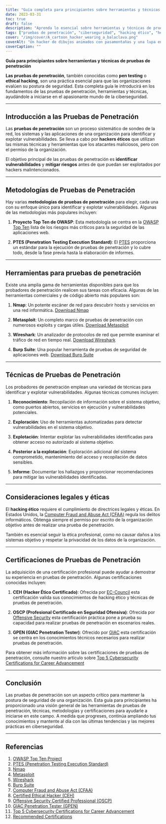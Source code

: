 ```yaml
---
title: "Guía completa para principiantes sobre herramientas y técnicas de pruebas de penetración"
date: 2023-03-31
toc: true
draft: false
description: "Aprenda lo esencial sobre herramientas y técnicas de pruebas de penetración, metodologías y certificaciones para iniciar su carrera en ciberseguridad."
tags: ["pruebas de penetración", "ciberseguridad", "hacking ético", "herramientas", "técnicas", "guía para principiantes", "Nmap", "Metasploit", "Wireshark", "Suite Eructo", "OSSTMM", "PTES", "OWASP", "CEH", "OSCP", "GPEN", "pruebas de seguridad", "evaluación de la vulnerabilidad", "seguridad de la red", "seguridad de la información"]
cover: "/img/cover/A_cartoon_hacker_wearing_a_balaclava.png"
coverAlt: "Un hacker de dibujos animados con pasamontañas y una lupa en la mano examina una pantalla de ordenador en la que se muestran varias herramientas de pruebas de piratería informática, como Nmap, Metasploit, Wireshark y Burp Suite, con cerraduras digitales que simbolizan sistemas seguros en el fondo."
coverCaption: ""
---
```


**Guía para principiantes sobre herramientas y técnicas de pruebas de penetración**

**Las pruebas de penetración**, también conocidas como **pen testing** o **ethical hacking**, son una práctica esencial para que las organizaciones evalúen su postura de seguridad. Esta completa guía le introducirá en los fundamentos de las pruebas de penetración, herramientas y técnicas, ayudándole a iniciarse en el apasionante mundo de la ciberseguridad.

______

## Introducción a las Pruebas de Penetración

Las **pruebas de penetración** son un proceso sistemático de sondeo de la red, los sistemas y las aplicaciones de una organización para identificar y explotar vulnerabilidades. Se lleva a cabo por **hackers éticos** que utilizan las mismas técnicas y herramientas que los atacantes maliciosos, pero con el permiso de la organización.

El objetivo principal de las pruebas de penetración es **identificar vulnerabilidades** y **mitigar riesgos** antes de que puedan ser explotados por hackers malintencionados.

______

## Metodologías de Pruebas de Penetración

Hay varias **metodologías de pruebas de penetración** para elegir, cada una con su enfoque único para identificar y explotar vulnerabilidades. Algunas de las metodologías más populares incluyen:

1. **Proyecto Top Ten de OWASP**: Esta metodología se centra en la [OWASP Top Ten](https://owasp.org/www-project-top-ten/) lista de los riesgos más críticos para la seguridad de las aplicaciones web.

2. **PTES (Penetration Testing Execution Standard)**: El [PTES](http://www.pentest-standard.org/index.php/Main_Page) proporciona un estándar para la ejecución de pruebas de penetración y lo cubre todo, desde la fase previa hasta la elaboración de informes.

______

## Herramientas para pruebas de penetración

Existe una amplia gama de herramientas disponibles para que los probadores de penetración realicen sus tareas con eficacia. Algunas de las herramientas comerciales y de código abierto más populares son:

1. **Nmap**: Un potente escáner de red para descubrir hosts y servicios en una red informática. [Download Nmap](https://nmap.org/download.html)

2. **Metasploit**: Un completo marco de pruebas de penetración con numerosos exploits y cargas útiles. [Download Metasploit](https://www.metasploit.com/download)

3. **Wireshark**: Un analizador de protocolos de red que permite examinar el tráfico de red en tiempo real. [Download Wireshark](https://www.wireshark.org/download.html)

4. **Burp Suite**: Una popular herramienta de pruebas de seguridad de aplicaciones web. [Download Burp Suite](https://portswigger.net/burp/communitydownload)

______

## Técnicas de Pruebas de Penetración

Los probadores de penetración emplean una variedad de técnicas para identificar y explotar vulnerabilidades. Algunas técnicas comunes incluyen:

1. **Reconocimiento**: Recopilación de información sobre el sistema objetivo, como puertos abiertos, servicios en ejecución y vulnerabilidades potenciales.

2. **Exploración**: Uso de herramientas automatizadas para detectar vulnerabilidades en el sistema objetivo.

3. **Explotación**: Intentar explotar las vulnerabilidades identificadas para obtener acceso no autorizado al sistema objetivo.

4. **Posterior a la explotación**: Exploración adicional del sistema comprometido, mantenimiento del acceso y recopilación de datos sensibles.

5. **Informe**: Documentar los hallazgos y proporcionar recomendaciones para mitigar las vulnerabilidades identificadas.

______

## Consideraciones legales y éticas

El **hacking ético** requiere el cumplimiento de directrices legales y éticas. En Estados Unidos, la [Computer Fraud and Abuse Act (CFAA)](https://en.wikipedia.org/wiki/Computer_Fraud_and_Abuse_Act) regula los delitos informáticos. Obtenga siempre el permiso por escrito de la organización objetivo antes de realizar una prueba de penetración.

También es esencial seguir la ética profesional, como no causar daños a los sistemas objetivo y respetar la privacidad de los datos de la organización.

______

## Certificaciones de Pruebas de Penetración

La adquisición de una certificación profesional puede ayudar a demostrar su experiencia en pruebas de penetración. Algunas certificaciones conocidas incluyen:

1. **CEH (Hacker Ético Certificado)**: Ofrecida por [EC-Council](https://www.eccouncil.org/programs/certified-ethical-hacker-ceh/) esta certificación valida sus conocimientos de hacking ético y técnicas de pruebas de penetración.

2. **OSCP (Profesional Certificado en Seguridad Ofensiva)**: Ofrecida por [Offensive Security](https://www.offensive-security.com/pwk-oscp/) esta certificación práctica pone a prueba su capacidad para realizar pruebas de penetración en escenarios reales.

3. **GPEN (GIAC Penetration Tester)**: Ofrecido por [GIAC](https://www.giac.org/certification/penetration-tester-gpen) esta certificación se centra en los conocimientos técnicos necesarios para realizar pruebas de penetración.

Para obtener más información sobre las certificaciones de pruebas de penetración, consulte nuestro artículo sobre [Top 5 Cybersecurity Certifications for Career Advancement](https://simeononsecurity.ch/articles/the-top-five-cybersecurity-certifications-for-career-advancement/)

______

## Conclusión

Las pruebas de penetración son un aspecto crítico para mantener la postura de seguridad de una organización. Esta guía para principiantes ha proporcionado una visión general de las herramientas de pruebas de penetración, técnicas, metodologías y certificaciones para ayudarle a iniciarse en este campo. A medida que progreses, continúa ampliando tus conocimientos y mantente al día con las últimas tendencias y las mejores prácticas en ciberseguridad.

______

## Referencias

1. [OWASP Top Ten Project](https://owasp.org/www-project-top-ten/)
2. [PTES (Penetration Testing Execution Standard)](http://www.pentest-standard.org/index.php/Main_Page)
3. [Nmap](https://nmap.org/download.html)
4. [Metasploit](https://www.metasploit.com/download)
5. [Wireshark](https://www.wireshark.org/download.html)
6. [Burp Suite](https://portswigger.net/burp/communitydownload)
7. [Computer Fraud and Abuse Act (CFAA)](https://en.wikipedia.org/wiki/Computer_Fraud_and_Abuse_Act) 
8. [Certified Ethical Hacker (CEH)](https://www.eccouncil.org/programs/certified-ethical-hacker-ceh/)
9.  [Offensive Security Certified Professional (OSCP)](https://www.offensive-security.com/pwk-oscp/)
10. [GIAC Penetration Tester (GPEN)](https://www.giac.org/certification/penetration-tester-gpen)
11. [Top 5 Cybersecurity Certifications for Career Advancement](https://simeononsecurity.ch/articles/the-top-five-cybersecurity-certifications-for-career-advancement/)
12. [Recommended Certifications](https://simeononsecurity.ch/recommendations/certifications/)

